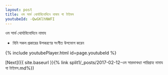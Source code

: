 ```yaml
---
layout: post
title: ওম সার্ভ থোর্যাবিনোদিনে নামায গা টাইমস
youtubeId: -QwGKlhNWFI
---
```

 
 
 ওম সার্ভ থোর্যাবিনোদিনে নামায  
 
 -  যিনি সকল প্রকারের উপকরণের সংগীত উপভোগ করেন 
 
  
 
  
 
 
 
 
 
 


{% include youtubePlayer.html id=page.youtubeId %}
 
[Next]({{ site.baseurl }}{% link  split1/_posts/2017-02-12-ওম সারভাথধ্যা পারিগ্রাহ্য নামায গা টাইমস.md%})
 
